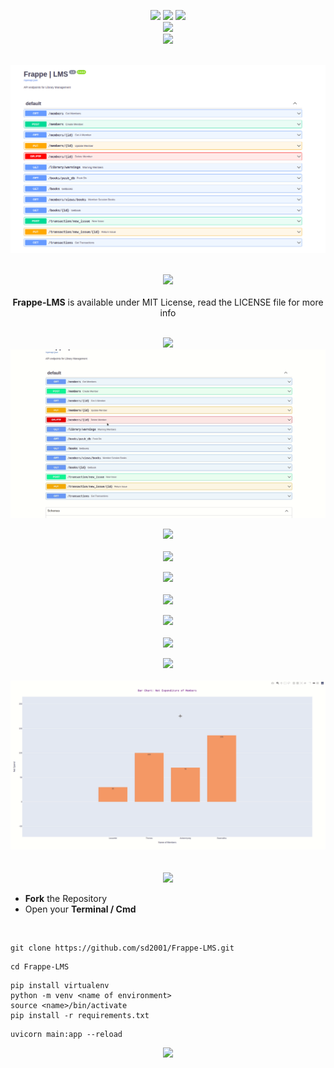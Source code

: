 <div align="center"> 
  <p align='center'> 
   <img src="https://img.shields.io/badge/Frappe%20-%20Library-darkgreen?style=for-the-badge" />
   <img src="https://forthebadge.com/images/badges/built-with-love.svg" />
   <img src="https://img.shields.io/badge/By-Swarnabha-blue?style=for-the-badge" /><br>
   <img src="http://ForTheBadge.com/images/badges/made-with-python.svg" />
    <br>
   <img src="https://img.shields.io/badge/License-MIT-yellow.svg?style=for-the-badge" /><br>
  </p>
  <br>
  <img src="media/lms.png" /><br>
  <p>
 <br>
   <img src="https://img.shields.io/badge/License-MIT-yellow.svg?style=for-the-badge" /><br>
   <br><strong>Frappe-LMS</strong> is available under MIT License, read the LICENSE file for more info
  <p><br>
  <img src="https://img.shields.io/badge/Adding%20Members-orange?style=for-the-badge" /><br>  
  <img src="media/Adding%20Members.gif" /><br> 
    
  <img src="https://img.shields.io/badge/books-orange?style=for-the-badge" /><br>  
  <img src="media/books.gif" /><br>   
    
  <img src="https://img.shields.io/badge/Issue%20A%20Book-orange?style=for-the-badge" /><br>  
  <img src="media/Issue%20Books.gif" /><br>  
    
  <img src="https://img.shields.io/badge/Return%20the%20Book-orange?style=for-the-badge" /><br>  
  <img src="media/Pay.gif" /><br>
    
  <img src="https://img.shields.io/badge/Chart%20Reports-orange?style=for-the-badge" /><br>  
  <img src="media/charts.gif" /><br>
  <br><br>
  <img src="https://img.shields.io/badge/How%20to%20start%20locally%F0%9F%9B%A0%EF%B8%8F-purple?logo=visual-studio-code&style=for-the-badge" /><br>
 </div>
 
  - **Fork** the Repository
  - Open your **Terminal / Cmd**
  
 <br>
 
   ```
   git clone https://github.com/sd2001/Frappe-LMS.git  
   ```   

   ```
   cd Frappe-LMS
   ```

   ```
   pip install virtualenv
   python -m venv <name of environment>
   source <name>/bin/activate
   pip install -r requirements.txt
   ```

   ```
   uvicorn main:app --reload
   ```  
   
   <div align="center">
     <img src="https://img.shields.io/badge/Visit%20'localhost:8000'%20and%20get%20started-dimgray?logo=curl&style=for-the-badge"/>    
   </div><br>
